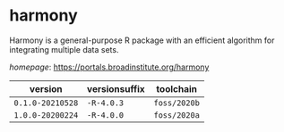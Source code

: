 # harmony

Harmony is a general-purpose R package with an efficient algorithm for integrating multiple data sets.

*homepage*: <https://portals.broadinstitute.org/harmony>

version | versionsuffix | toolchain
--------|---------------|----------
``0.1.0-20210528`` | ``-R-4.0.3`` | ``foss/2020b``
``1.0.0-20200224`` | ``-R-4.0.0`` | ``foss/2020a``
